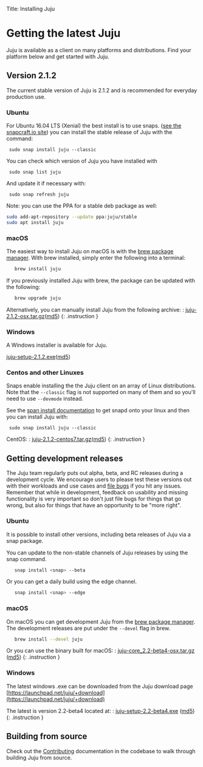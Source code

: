 Title: Installing Juju

# Getting the latest Juju

Juju is available as a client on many platforms and distributions. Find your
platform below and get started with Juju.

## Version 2.1.2

The current stable version of Juju is 2.1.2 and is recommended for everyday
production use.


### Ubuntu

For Ubuntu 16.04 LTS (Xenial) the best install is to use snaps.
([see the snapcraft.io site][snapcraft]) you can install the
stable release of Juju with the command:

     sudo snap install juju --classic

You can check which version of Juju you have installed with

     sudo snap list juju

And update it if necessary with:

     sudo snap refresh juju


Note: you can use the PPA for a stable deb package as well:

```bash
sudo add-apt-repository --update ppa:juju/stable
sudo apt install juju
```

### macOS

The easiest way to install Juju on macOS is with the [brew package
manager][brew]. With brew installed, simply enter the following into a
terminal:

```bash
   brew install juju
```

If you previously installed Juju with brew, the package can be
updated with the following:

```bash
   brew upgrade juju
```


Alternatively, you can manually install Juju from the following archive:
: [juju-2.1.2-osx.tar.gz](https://launchpad.net/juju/2.1/2.1.2/+download/juju-2.1.2-osx.tar.gz)([md5](https://launchpad.net/juju/2.1/2.1.2/+download/juju-2.1.2-osx.tar.gz/+md5))
{: .instruction }



### Windows

A Windows installer is available for Juju.

[juju-setup-2.1.2.exe](https://launchpad.net/juju/2.1/2.1.2/+download/juju-setup-2.1.2.exe)([md5](https://launchpad.net/juju/2.1/2.1.2/+download/juju-setup-2.1.2.exe/+md5))


### Centos and other Linuxes


Snaps enable installing the the Juju client on an array of Linux
distributions. Note that the `--classic` flag is not supported on many of them
and so you'll need to use `--devmode` instead.

See the [span install documentation][snap-install] to get snapd onto your linux and then you
can install Juju with:

```
 sudo snap install juju --classic
```

CentOS:
: [juju-2.1.2-centos7.tar.gz](https://launchpad.net/juju/2.1/2.1.2/+download/juju-2.1.2-centos7.tar.gz)([md5](https://launchpad.net/juju/2.1/2.1.2/+download/juju-2.1.2-centos7.tar.gz/+md5))
{: .instruction }




## Getting development releases

The Juju team regularly puts out alpha, beta, and RC releases during a
development cycle. We encourage users to please test these versions out with
their workloads and use cases and [file bugs][bugs] if you hit any issues.
Remember that while in development, feedback on usability and missing
functionality is very important so don't just file bugs for things that go
wrong, but also for things that have an opportunity to be "more right".


### Ubuntu

It is possible to install other versions, including beta releases of
Juju via a snap package.

You can update to the non-stable channels of Juju releases by using the snap
command.

```bash
   snap install <snap> --beta
```

Or you can get a daily build using the edge channel.

```bash
   snap install <snap> --edge
```


### macOS

On macOS you can get development Juju from the [brew package manager][brew].
The development releases are put under the `--devel` flag in brew.

```bash
   brew install --devel juju
```

Or you can use the binary built for macOS:
: [juju-core_2.2-beta4-osx.tar.gz](https://launchpad.net/juju/2.2/2.2-beta4/+download/juju-2.2-beta4-osx.tar.gz) ([md5](https://launchpad.net/juju/2.2/2.2-beta4/+download/juju-2.2-beta4-osx.tar.gz/+md5))
{: .instruction }



### Windows

The latest windows .exe can be downloaded from the Juju download page [https://launchpad.net/juju/+download](https://launchpad.net/juju/+download)

The latest is version 2.2-beta4 located at:
: [juju-setup-2.2-beta4.exe](https://launchpad.net/juju/2.2/2.2-beta4/+download/juju-setup-2.2-beta4.exe) ([md5](https://launchpad.net/juju/2.2/2.2-beta4/+download/juju-setup-2.2-beta4.exe/+md5))
{: .instruction }



## Building from source

Check out the [Contributing][contributing] documentation in the codebase to walk through
building Juju from source.


[brew]: https://brew.sh/
[bugs]: https://bugs.launchpad.net/juju/
[contributing]: https://github.com/juju/juju/blob/develop/CONTRIBUTING.md
[install]: ./reference-install.html
[snapcraft]: https://snapcraft.io
[snap-install]: https://snapcraft.io/docs/core/install
